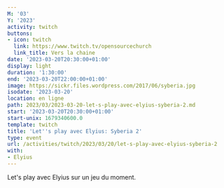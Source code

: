 ```yaml
---
M: '03'
Y: '2023'
activity: twitch
buttons:
- icon: twitch
  link: https://www.twitch.tv/opensourcechurch
  link_title: Vers la chaine
date: '2023-03-20T20:30:00+01:00'
display: light
duration: '1:30:00'
end: '2023-03-20T22:00:00+01:00'
image: https://sickr.files.wordpress.com/2017/06/syberia.jpg
isodate: '2023-03-20'
location: en ligne
path: 2023/03/2023-03-20-let-s-play-avec-elyius-syberia-2.md
start: '2023-03-20T20:30:00+01:00'
start-unix: 1679340600.0
template: twitch
title: 'Let''s play avec Elyius: Syberia 2'
type: event
url: /activities/twitch/2023/03/20/let-s-play-avec-elyius-syberia-2
with:
- Elyius
---
```

Let's play avec Elyius sur un jeu du moment.